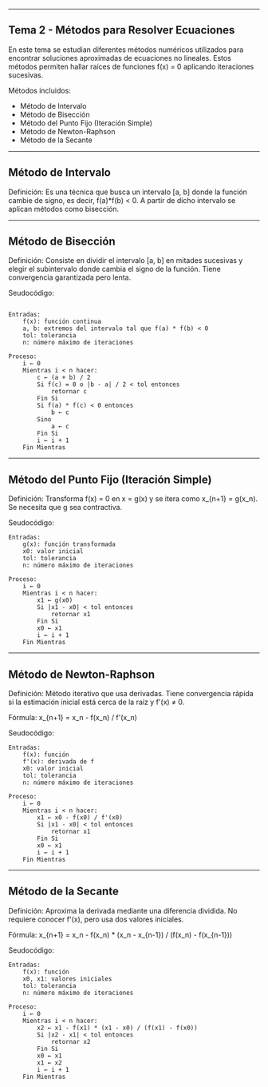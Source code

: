 --------------------------------------------------
Tema 2 - Métodos para Resolver Ecuaciones
--------------------------------------------------

En este tema se estudian diferentes métodos numéricos utilizados para encontrar soluciones aproximadas de ecuaciones no lineales. Estos métodos permiten hallar raíces de funciones f(x) = 0 aplicando iteraciones sucesivas.

Métodos incluidos:
- Método de Intervalo
- Método de Bisección
- Método del Punto Fijo (Iteración Simple)
- Método de Newton-Raphson
- Método de la Secante

--------------------------------------------------
Método de Intervalo
--------------------------------------------------
Definición:
Es una técnica que busca un intervalo [a, b] donde la función cambie de signo, es decir, f(a)*f(b) < 0. A partir de dicho intervalo se aplican métodos como bisección.

--------------------------------------------------
Método de Bisección
--------------------------------------------------
Definición:
Consiste en dividir el intervalo [a, b] en mitades sucesivas y elegir el subintervalo donde cambia el signo de la función. Tiene convergencia garantizada pero lenta.

Seudocódigo:

```plaintext

Entradas:
    f(x): función continua
    a, b: extremos del intervalo tal que f(a) * f(b) < 0
    tol: tolerancia
    n: número máximo de iteraciones

Proceso:
    i ← 0
    Mientras i < n hacer:
        c ← (a + b) / 2
        Si f(c) = 0 o |b - a| / 2 < tol entonces
            retornar c
        Fin Si
        Si f(a) * f(c) < 0 entonces
            b ← c
        Sino
            a ← c
        Fin Si
        i ← i + 1
    Fin Mientras
```
--------------------------------------------------
Método del Punto Fijo (Iteración Simple)
--------------------------------------------------
Definición:
Transforma f(x) = 0 en x = g(x) y se itera como x_{n+1} = g(x_n). Se necesita que g sea contractiva.

Seudocódigo:

```plaintext
Entradas:
    g(x): función transformada
    x0: valor inicial
    tol: tolerancia
    n: número máximo de iteraciones

Proceso:
    i ← 0
    Mientras i < n hacer:
        x1 ← g(x0)
        Si |x1 - x0| < tol entonces
            retornar x1
        Fin Si
        x0 ← x1
        i ← i + 1
    Fin Mientras
```
--------------------------------------------------
Método de Newton-Raphson
--------------------------------------------------
Definición:
Método iterativo que usa derivadas. Tiene convergencia rápida si la estimación inicial está cerca de la raíz y f'(x) ≠ 0.

Fórmula:
    x_{n+1} = x_n - f(x_n) / f'(x_n)

Seudocódigo:

```plaintext
Entradas:
    f(x): función
    f'(x): derivada de f
    x0: valor inicial
    tol: tolerancia
    n: número máximo de iteraciones

Proceso:
    i ← 0
    Mientras i < n hacer:
        x1 ← x0 - f(x0) / f'(x0)
        Si |x1 - x0| < tol entonces
            retornar x1
        Fin Si
        x0 ← x1
        i ← i + 1
    Fin Mientras
```
--------------------------------------------------
Método de la Secante
--------------------------------------------------
Definición:
Aproxima la derivada mediante una diferencia dividida. No requiere conocer f'(x), pero usa dos valores iniciales.

Fórmula:
    x_{n+1} = x_n - f(x_n) * (x_n - x_{n-1}) / (f(x_n) - f(x_{n-1}))

Seudocódigo:

```plaintext
Entradas:
    f(x): función
    x0, x1: valores iniciales
    tol: tolerancia
    n: número máximo de iteraciones

Proceso:
    i ← 0
    Mientras i < n hacer:
        x2 ← x1 - f(x1) * (x1 - x0) / (f(x1) - f(x0))
        Si |x2 - x1| < tol entonces
            retornar x2
        Fin Si
        x0 ← x1
        x1 ← x2
        i ← i + 1
    Fin Mientras
```
